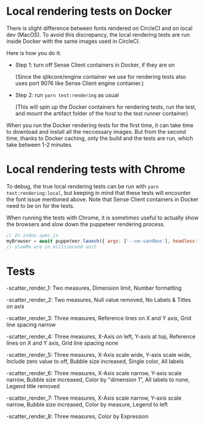 # Local rendering tests on Docker

There is slight difference between fonts rendered on CircleCI
and on local dev (MacOS).
To avoid this discrepancy, the local rendering tests are run inside Docker
with the same images used in CircleCI.

Here is how you do it:

- Step 1: turn off Sense Client containers in Docker, if they are on

  (Since the qlikcore/engine container we use for rendering tests also uses
  port 9076 like Sense Client engine container.)

- Step 2: run `yarn test:rendering` as usual

  (This will spin up the Docker containers for rendering tests, run the test,
  and mount the artifact folder of the host to the test runner container)

When you run the Docker rendering tests for the first time, it can take time
to download and install all the neccessary images. But from the second time,
thanks to Docker caching, only the build and the tests are run, which take
between 1-2 minutes.

# Local rendering tests with Chrome

To debug, the true local rendering tests can be run with
`yarn test:rendering:local`, but keeping in mind that these tests will
encounter the font issue mentioned above. Note that Sense Client containers in Docker
need to be on for the tests.

When running the tests with Chrome, it is sometimes useful to actually show
the browsers and slow down the puppeteer rendering process.

```js
// In index.spec.js
myBrowser = await puppeteer.launch({ args: ['--no-sandbox'], headless: false, slowMo: 500 });
// slowMo are in millisecond unit
```

# Tests

-scatter_render_1:
Two measures,
Dimension limit,
Number formatting

-scatter_render_2:
Two measures,
Null value removed,
No Labels & Titles on axis

-scatter_render_3:
Three measures,
Reference lines on X and Y axis,
Grid line spacing narrow

-scatter_render_4:
Three measures,
X-Axis on left,
Y-axis at top,
Reference lines on X and Y axis,
Grid line spacing none

-scatter_render_5:
Three measures,
X-Axis scale wide,
Y-axis scale wide,
Include zero value to off,
Bubble size increased,
Single color,
All labels

-scatter_render_6:
Three measures,
X-Axis scale narrow,
Y-axis scale narrow,
Bubble size increased,
Color by "dimension 1",
All labels to none,
Legend title removed

-scatter_render_7:
Three measures,
X-Axis scale narrow,
Y-axis scale narrow,
Bubble size increased,
Color by measure,
Legend to left

-scatter_render_8:
Three measures,
Color by Expression
